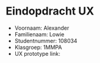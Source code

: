 # Eindopdracht UX

- Voornaam: Alexander
- Familienaam: Lowie
- Studentnummer: 108034 
- Klasgroep: 1MMPA
- UX prototype link: 
